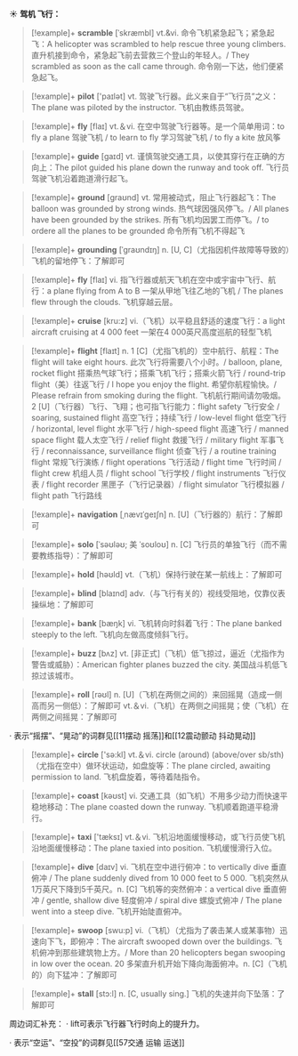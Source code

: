 ☀ <span class="category">**驾机 飞行：**</span>          
>[!example]+ <span class="vocabulary">**scramble**</span> [ˈskræmbl]
> <span class="definition">vt.&vi. 命令飞机紧急起飞；紧急起飞：</span>A helicopter was scrambled to help rescue three young climbers. 直升机接到命令，紧急起飞前去营救三个登山的年轻人。/ They scrambled as soon as the call came through. 命令刚一下达，他们便紧急起飞。

>[!example]+ <span class="vocabulary">**pilot**</span> ['paɪlət] 
> <span class="definition">vt. 驾驶飞行器。此义来自于“飞行员”之义：</span>The plane was piloted by the instructor. 飞机由教练员驾驶。

>[!example]+ <span class="vocabulary">**fly**</span> [flaɪ] 
> <span class="definition">vt.＆vi. 在空中驾驶飞行器等。是一个简单用词：</span>to fly a plane 驾驶飞机 / to learn to fly 学习驾驶飞机 / to fly a kite 放风筝

>[!example]+ <span class="vocabulary">**guide**</span> [ɡaɪd] 
> <span class="definition">vt. 谨慎驾驶交通工具，以使其穿行在正确的方向上：</span>The pilot guided his plane down the runway and took off. 飞行员驾驶飞机沿着跑道滑行起飞。

>[!example]+ <span class="vocabulary">**ground**</span> [ɡraʊnd] 
> <span class="definition">vt. 常用被动式，阻止飞行器起飞：</span>The balloon was grounded by strong winds. 热气球因强风停飞。/ All planes have been grounded by the strikes. 所有飞机均因罢工而停飞。/ to ordere all the planes to be grounded 命令所有飞机不得起飞
           
>[!example]+ <span class="vocabulary">**grounding**</span> [ˈgraʊndɪŋ]
> <span class="definition">n. [U, C]（尤指因机件故障等导致的）飞机的留地停飞：</span>了解即可

>[!example]+ <span class="vocabulary">**fly**</span> [flaɪ] 
> <span class="definition">vi. 指飞行器或航天飞机在空中或宇宙中飞行、航行：</span>a plane flying from A to B 一架从甲地飞往乙地的飞机 / The planes flew through the clouds. 飞机穿越云层。
           
>[!example]+ <span class="vocabulary">**cruise**</span> [kru:z]
> <span class="definition">vi.（飞机）以平稳且舒适的速度飞行：</span>a light aircraft cruising at 4 000 feet 一架在4 000英尺高度巡航的轻型飞机

>[!example]+ <span class="vocabulary">**flight**</span> [flaɪt] 
> <span class="definition">n. 1 [C]（尤指飞机的）空中航行、航程：</span>The flight will take eight hours. 此次飞行将需要八个小时。/ balloon, plane, rocket flight 搭乘热气球飞行；搭乘飞机飞行；搭乘火箭飞行 / round-trip flight（美）往返飞行 / I hope you enjoy the flight. 希望你航程愉快。/ Please refrain from smoking during the flight. 飞机航行期间请勿吸烟。<span class="definition">2 [U]（飞行器）飞行、飞翔；也可指飞行能力：</span>flight safety 飞行安全 / soaring, sustained flight 高空飞行；持续飞行 / low-level flight 低空飞行 / horizontal, level flight 水平飞行 / high-speed flight 高速飞行 / manned space flight 载人太空飞行 / relief flight 救援飞行 / military flight 军事飞行 / reconnaissance, surveillance flight 侦查飞行 / a routine training flight 常规飞行演练 / flight operations 飞行活动 / flight time 飞行时间 / flight crew 机组人员 / flight school 飞行学校 / flight instruments 飞行仪表 / flight recorder 黑匣子（飞行记录器）/ flight simulator 飞行模拟器 / flight path 飞行路线 
                      
>[!example]+ <span class="vocabulary">**navigation**</span> [ˌnævɪˈgeɪʃn]
> <span class="definition">n. [U]（飞行器的）航行：</span>了解即可

>[!example]+ <span class="vocabulary">**solo**</span> [ˈsəʊləʊ; 美 ˈsoʊloʊ]
> <span class="definition">n. [C] 飞行员的单独飞行（而不需要教练指导）：</span>了解即可
 
>[!example]+ <span class="vocabulary">**hold**</span> [həʊld] 
> <span class="definition">vt.（飞机）保持行驶在某一航线上：</span>了解即可

>[!example]+ <span class="vocabulary">**blind**</span> [blaɪnd] 
> <span class="definition">adv.（与飞行有关的）视线受阻地，仅靠仪表操纵地：</span>了解即可

>[!example]+ <span class="vocabulary">**bank**</span> [bæŋk] 
> <span class="definition">vi. 飞机转向时斜着飞行：</span>The plane banked steeply to the left. 飞机向左做高度倾斜飞行。
           
>[!example]+ <span class="vocabulary">**buzz**</span> [bʌz]
> <span class="definition">vt. [非正式]（飞机）低飞掠过，逼近（尤指作为警告或威胁）：</span>American fighter planes buzzed the city. 美国战斗机低飞掠过该城市。

>[!example]+ <span class="vocabulary">**roll**</span> [rəʊl] 
> <span class="definition">n. [U]（飞机在两侧之间的）来回摇晃（造成一侧高而另一侧低）：</span>了解即可 <span class="definition">vt.＆vi.（飞机）在两侧之间摇晃；使（飞机）在两侧之间摇晃：</span>了解即可 
  
· 表示“摇摆”、“晃动”的词群见[[11摆动 摇荡]]和[[12震动颤动 抖动晃动]]

>[!example]+ <span class="vocabulary">**circle**</span> ['sə:kl] 
> <span class="definition">vt.＆vi. circle (around) (above/over sb/sth)（尤指在空中）做环状运动，如盘旋等：</span>The plane circled, awaiting permission to land. 飞机盘旋着，等待着陆指令。

>[!example]+ <span class="vocabulary">**coast**</span> [kəʊst] 
> <span class="definition">vi. 交通工具（如飞机）不用多少动力而快速平稳地移动：</span>The plane coasted down the runway. 飞机顺着跑道平稳滑行。

>[!example]+ <span class="vocabulary">**taxi**</span> ['tæksɪ] 
> <span class="definition">vt.＆vi. 飞机沿地面缓慢移动，或飞行员使飞机沿地面缓慢移动：</span>The plane taxied into position. 飞机缓慢滑行入位。

>[!example]+ <span class="vocabulary">**dive**</span> [daɪv] 
> <span class="definition">vi. 飞机在空中进行俯冲：</span>to vertically dive 垂直俯冲 / The plane suddenly dived from 10 000 feet to 5 000. 飞机突然从1万英尺下降到5千英尺。<span class="definition">n. [C] 飞机等的突然俯冲：</span>a vertical dive 垂直俯冲 / gentle, shallow dive 轻度俯冲 / spiral dive 螺旋式俯冲 / The plane went into a steep dive. 飞机开始陡直俯冲。
           
>[!example]+ <span class="vocabulary">**swoop**</span> [swu:p]
> <span class="definition">vi.（飞机）（尤指为了袭击某人或某事物）迅速向下飞，即俯冲：</span>The aircraft swooped down over the buildings. 飞机俯冲到那些建筑物上方。/ More than 20 helicopters began swooping in low over the ocean. 20 多架直升机开始下降向海面俯冲。<span class="definition">n. [C]（飞机的）向下猛冲：</span>了解即可
           
>[!example]+ <span class="vocabulary">**stall**</span> [stɔ:l]
> <span class="definition">n. [C, usually sing.] 飞机的失速并向下坠落：</span>了解即可

周边词汇补充：
· lift可表示飞行器飞行时向上的提升力。

· 表示“空运”、“空投”的词群见[[57交通 运输 运送]]